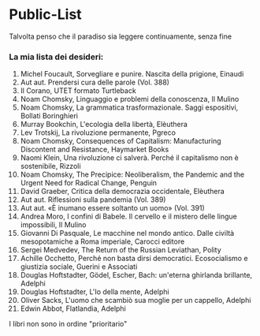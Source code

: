 # Public-List
Talvolta penso che il paradiso sia leggere continuamente, senza fine

### La mia lista dei desideri:
1. Michel Foucault, Sorvegliare e punire. Nascita della prigione, Einaudi
2. Aut aut. Prendersi cura delle parole (Vol. 388)
3. Il Corano, UTET formato Turtleback
4. Noam Chomsky, Linguaggio e problemi della conoscenza, Il Mulino
5. Noam Chomsky, La grammatica trasformazionale. Saggi espositivi, Bollati Boringhieri
6. Murray Bookchin, L'ecologia della libertà, Elèuthera
7. Lev Trotskij, La rivoluzione permanente, Pgreco
8. Noam Chomsky, Consequences of Capitalism: Manufacturing Discontent and Resistance, Haymarket Books
9. Naomi Klein, Una rivoluzione ci salverà. Perché il capitalismo non è sostenibile, Rizzoli 
10. Noam Chomsky, The Precipice: Neoliberalism, the Pandemic and the Urgent Need for Radical Change, Penguin 
11. David Graeber, Critica della democrazia occidentale, Elèuthera
12. Aut aut. Riflessioni sulla pandemia (Vol. 389)
13. Aut aut. «È inumano essere soltanto un uomo» (Vol. 391)
14. Andrea Moro, I confini di Babele. Il cervello e il mistero delle lingue impossibili, Il Mulino
15. Giovanni Di Pasquale, Le macchine nel mondo antico. Dalle civiltà mesopotamiche a Roma imperiale, Carocci editore
16. Sergei Medvedev, The Return of the Russian Leviathan, Polity
17. Achille Occhetto, Perché non basta dirsi democratici. Ecosocialismo e giustizia sociale, Guerini e Associati
18. Douglas Hoftstadter, Gödel, Escher, Bach: un'eterna ghirlanda brillante, Adelphi
19. Douglas Hoftstadter, L'Io della mente, Adelphi
20. Oliver Sacks, L'uomo che scambiò sua moglie per un cappello, Adelphi
21. Edwin Abbot, Flatlandia, Adelphi

I libri non sono in ordine "prioritario"
